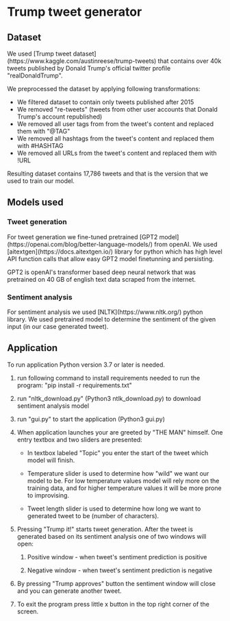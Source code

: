 <H1>Trump tweet generator</H1>

<H2>Dataset</H2>
We used [Trump tweet dataset](https://www.kaggle.com/austinreese/trump-tweets) that contains over 40k tweets published
by Donald Trump's official twitter profile "realDonaldTrump".

We preprocessed the dataset by applying following transformations:
* We filtered dataset to contain only tweets published after 2015
* We removed "re-tweets" (tweets from other user accounts that Donald Trump's account republished)
* We removed all user tags from from the tweet's content and replaced them with "@TAG"
* We removed all hashtags from the tweet's content and replaced them with #HASHTAG
* We removed all URLs from the tweet's content and replaced them with !URL

Resulting dataset contains 17,786 tweets and that is the version that we used to train our model. 

<H2>Models used</H2>
<H3> Tweet generation </H3>
For tweet generation we fine-tuned pretrained [GPT2 model](https://openai.com/blog/better-language-models/) from openAI.
We used [aitextgen](https://docs.aitextgen.io/) library for python which has high level API function calls that allow easy
GPT2 model finetunning and persisting.

GPT2 is openAI's transformer based deep neural network that was pretrained on 40 GB of english text data scraped
from the internet.

<H3> Sentiment analysis </H3>
For sentiment analysis we used [NLTK](https://www.nltk.org/) python library. We used pretrained model to determine the sentiment of the given
input (in our case generated tweet).

<H2>Application</H2>
To run application Python version 3.7 or later is needed.

1. run following command to install requirements needed to run the program:
    "pip install -r requirements.txt"
    
2. run "nltk_download.py" (Python3 ntlk_download.py) to download sentiment analysis model

3. run "gui.py" to start the application (Python3 gui.py)

4. When application launches your are greeted by "THE MAN" himself. One entry textbox and two sliders are presented:
    
    * In textbox labeled "Topic" you enter the start of the tweet which model will finish.
    
    * Temperature slider is used to determine how "wild" we want our model to be. For low temperature values model will rely
more on the training data, and for higher temperature values it will be more prone to improvising.
    
    * Tweet length slider is used to determine how long we want to generated tweet to be (number of characters). 

5. Pressing "Trump it!" starts tweet generation. After the tweet is generated based on its sentiment analysis
one of two windows will open:
    
    1. Positive window - when tweet's sentiment prediction is positive
    
    2. Negative window - when tweet's sentiment prediction is negative

6. By pressing "Trump approves" button the sentiment window will close and you can generate another tweet.

7. To exit the program press little x button in the top right corner of the screen.